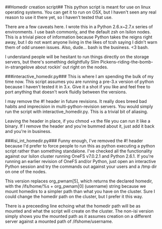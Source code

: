 ##Homedir creation script##
This python script is meant for use on linux operating systems. You can get it to run on OSX, but I haven't seen any real reason to use it there yet, so I haven't tested that use.

There are a few caveats here. I wrote this in a Python 2.6.x~2.7.x series of environments. I use bash commonly, and the default zsh on Isilon nodes. This is a trivial piece of information because Python takes the reigns right away, but I do not want anyone living in the likes of tcsh saying I didn't warn them of odd unseen issues. Also, dude... bash is the business. <3 bash.

I understand people will be hesitant to run things directly on the storage servers, but there's something delightfully Slim Pickens-riding-the-bomb-in-strangelove about rockin' out right on the nodes.

###interactive_homedir.py###
This is where I am spending the bulk of my time now. This script assumes you are running a pre-3.x version of python because I haven't tested it in 3.x. Give it a shot if you like and feel free to port anything that doesn't work fluidly between the versions.

I may remove the #! header in future revisions. It really does breed bad habits and imprecision in multi-python-revision servers. You would simply run the script with <your path to python> interactive_homedir.py. This is a trivial bit of aliasing. 

Leaving the header in place, if you chmod +x the file you can run it like a binary. If I remove the header and you're bummed about it, just add it back and you're in business.

###isi_int_homedir.py###
Funny enough, I've removed the #! header because I'd prefer to force people to run this as python executing a python script rather than something standalone. I've checked all the functionality against our Isilon cluster running OneFS v7.0.2.1 and Python 2.6.1. If you're running an earlier revision of OneFS and/or Python, just open an interactive Python session and try the commands out against your users and a /tmp dir on one of the nodes. 

This version replaces org_pwnam[5], which returns the declared homedir, with the /ifs/home/%s + org_pwnam[0] (username) string because we mount homedirs to a simpler path than what you have on the cluster. Sure I could change the homedir path on the cluster, but I prefer it this way. 

There is a preceeding line echoing what the homedir path will be as mounted and what the script will create on the cluster. The non-isi version simply shows you the mounted path as it assumes creation on a different server against a mounted path of /ifshome/username. 


